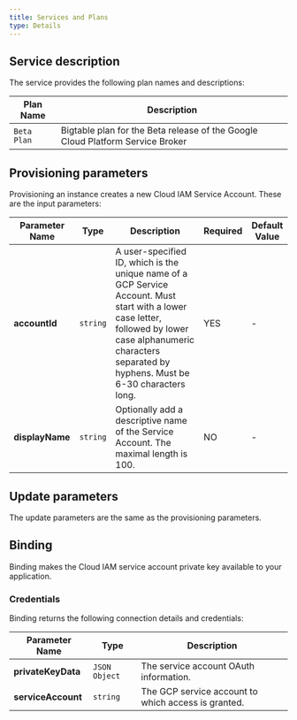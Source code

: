 ```yaml
---
title: Services and Plans
type: Details
---
```


## Service description

The service provides the following plan names and descriptions:

| Plan Name | Description |
|-----------|-------------|
| `Beta Plan` | Bigtable plan for the Beta release of the Google Cloud Platform Service Broker |

## Provisioning parameters

Provisioning an instance creates a new Cloud IAM Service Account. These are the input parameters:

| Parameter Name | Type | Description | Required | Default Value |
|----------------|------|-------------|----------|---------------|
| **accountId** | `string` | A user-specified ID, which is the unique name of a GCP Service Account. Must start with a lower case letter, followed by lower case alphanumeric characters separated by hyphens. Must be 6-30 characters long. | YES | - |
| **displayName** | `string` | Optionally add a descriptive name of the Service Account. The maximal length is 100. | NO | - |

## Update parameters

The update parameters are the same as the provisioning parameters.

## Binding

Binding makes the Cloud IAM service account private key available to your application.

### Credentials

Binding returns the following connection details and credentials:

| Parameter Name | Type | Description |
|----------------|------|-------------|
| **privateKeyData** | `JSON Object` | The service account OAuth information. |
| **serviceAccount** | `string` | The GCP service account to which access is granted. |
